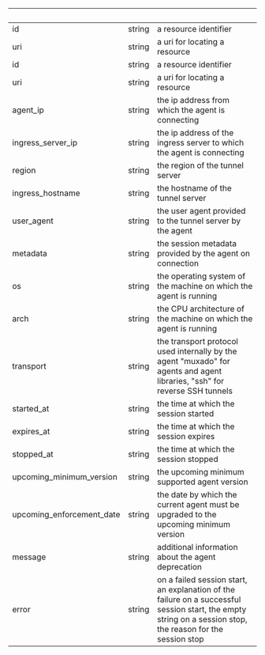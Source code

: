 <!-- Code generated for API Clients. DO NOT EDIT. -->

| &nbsp; | &nbsp; | &nbsp; |
|---|---|---|
| id | string | a resource identifier |
| uri | string | a uri for locating a resource |
| id | string | a resource identifier |
| uri | string | a uri for locating a resource |
| agent_ip | string | the ip address from which the agent is connecting |
| ingress_server_ip | string | the ip address of the ingress server to which the agent is connecting |
| region | string | the region of the tunnel server |
| ingress_hostname | string | the hostname of the tunnel server |
| user_agent | string | the user agent provided to the tunnel server by the agent |
| metadata | string | the session metadata provided by the agent on connection |
| os | string | the operating system of the machine on which the agent is running |
| arch | string | the CPU architecture of the machine on which the agent is running |
| transport | string | the transport protocol used internally by the agent "muxado" for agents and agent libraries, "ssh" for reverse SSH tunnels |
| started_at | string | the time at which the session started |
| expires_at | string | the time at which the session expires |
| stopped_at | string | the time at which the session stopped |
| upcoming_minimum_version | string | the upcoming minimum supported agent version |
| upcoming_enforcement_date | string | the date by which the current agent must be upgraded to the upcoming minimum version |
| message | string | additional information about the agent deprecation |
| error | string | on a failed session start, an explanation of the failure on a successful session start, the empty string on a session stop, the reason for the session stop |